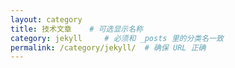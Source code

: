 ```yaml
---
layout: category
title: 技术文章    # 可选显示名称
category: jekyll     # 必须和 _posts 里的分类名一致
permalink: /category/jekyll/  # 确保 URL 正确
---
```

